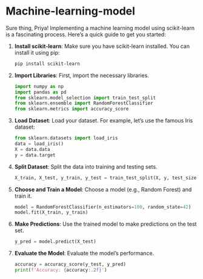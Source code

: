 # Machine-learning-model

Sure thing, Priya! Implementing a machine learning model using scikit-learn is a fascinating process. Here’s a quick guide to get you started:

1. **Install scikit-learn**: Make sure you have scikit-learn installed. You can install it using pip:
    ```bash
    pip install scikit-learn
    ```

2. **Import Libraries**: First, import the necessary libraries.
    ```python
    import numpy as np
    import pandas as pd
    from sklearn.model_selection import train_test_split
    from sklearn.ensemble import RandomForestClassifier
    from sklearn.metrics import accuracy_score
    ```

3. **Load Dataset**: Load your dataset. For example, let’s use the famous Iris dataset:
    ```python
    from sklearn.datasets import load_iris
    data = load_iris()
    X = data.data
    y = data.target
    ```

4. **Split Dataset**: Split the data into training and testing sets.
    ```python
    X_train, X_test, y_train, y_test = train_test_split(X, y, test_size=0.2, random_state=42)
    ```

5. **Choose and Train a Model**: Choose a model (e.g., Random Forest) and train it.
    ```python
    model = RandomForestClassifier(n_estimators=100, random_state=42)
    model.fit(X_train, y_train)
    ```

6. **Make Predictions**: Use the trained model to make predictions on the test set.
    ```python
    y_pred = model.predict(X_test)
    ```

7. **Evaluate the Model**: Evaluate the model’s performance.
    ```python
    accuracy = accuracy_score(y_test, y_pred)
    print(f'Accuracy: {accuracy:.2f}')
    ```
